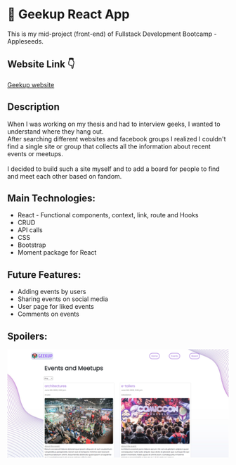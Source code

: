 # :game_die: Geekup React App 
This is my mid-project (front-end) of Fullstack Development Bootcamp - Appleseeds.

## Website Link :point_down:
[Geekup website](https://geekup.netlify.app/)

## Description
When I was working on my thesis and had to interview geeks, I wanted to understand where they hang out. <br />
After searching different websites and facebook groups I realized I couldn't find a single site or group that collects all the information about recent events or meetups. <br /> <br />
I decided to build such a site myself and to add a board for people to find and meet each other based on fandom. 

## Main Technologies:
- React - Functional components, context, link, route and Hooks
- CRUD
- API calls
- CSS
- Bootstrap
-  Moment package for React

## Future Features:
- Adding events by users
- Sharing events on social media
- User page for liked events
- Comments on events

## Spoilers: 
  ![Website screenshot](./geekupscreenshot.png)
